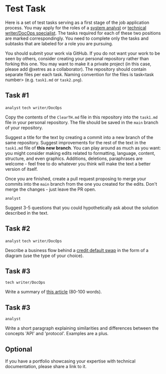 # Test Task 

Here is a set of test tasks serving as a first stage of the job application process. You may apply for the roles of a [system analyst](analyst.md) or [technical writer/DocOps specialist](docops.md). The tasks required for each of these two positions are marked correspondingly. You need to complete only the tasks and subtasks that are labeled for a role you are pursuing. 

You should submit your work via GitHub. If you do not want your work to be seen by others, consider creating your personal repository rather than forking this one. You may want to make it a private project (in this case, please add @xetres as a collaborator). The repository should contain separate files per each task. Naming convention for the files is task\<task number\> (e.g. `task1.md` or `task2.png`). 

## Task #1 
  
  `analyst` `tech writer/DocOps`

Copy the contents of the `ClearTH.md` file in this repository into the `task1.md` file in your personal repository. The file should be saved in the `main` branch of your repository.

Suggest a title for the text by creating a commit into a new branch of the same repository. Suggest improvements for the rest of the text in the `task1.md` file of **this new branch**. You can play around as much as you want: you might consider making edits related to formatting, language, content, structure, and even graphics. Additions, deletions, paraphrases are welcome - feel free to do whatever you think will make the text a better version of itself.

Once you are finished, create a pull request proposing to merge your commits into the `main` branch from the one you created for the edits. Don't merge the changes - just leave the PR open.

  `analyst` 

Suggest 3-5 questions that you could hypothetically ask about the solution described in the text.
  
## Task #2
  
  `analyst` `tech writer/DocOps`

Describe a business flow behind a [credit default swap](https://www.investopedia.com/articles/optioninvestor/08/cds.asp) in the form of a diagram (use the type of your choice).
  
## Task #3
  
  `tech writer/DocOps`

Write a summary of [this article](https://exactpro.com/ideas/white-papers/your-dapp-regulatory-grade) (80-100 words).

## Task #3
  
  `analyst`
  
Write a short paragraph explaining similarities and differences between the concepts 'API' and 'protocol'. Examples are a plus.

## Optional
  
If you have a portfolio showcasing your expertise with technical documentation, please share a link to it.

